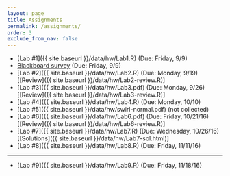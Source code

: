 ```yaml
---
layout: page
title: Assignments 
permalink: /assignments/
order: 3
exclude_from_nav: false
---
```


* [Lab #1]({{ site.baseurl }}/data/hw/Lab1.R) (Due: Friday, 9/9) 
* [Blackboard survey](https://ct-ecsu.blackboard.com/webapps/login/) (Due: Friday, 9/9)
* [Lab #2]({{ site.baseurl }}/data/hw/Lab2.R) (Due: Monday, 9/19) 
[[Review]({{ site.baseurl }}/data/hw/Lab2-review.R)] 
* [Lab #3]({{ site.baseurl }}/data/hw/Lab3.pdf) (Due: Monday, 9/26) 
[[Review]({{ site.baseurl }}/data/hw/Lab3-review.R)] 
* [Lab #4]({{ site.baseurl }}/data/hw/Lab4.R) (Due: Monday, 10/10) 
* [Lab #5]({{ site.baseurl }}/data/hw/swirl-normal.pdf) (not collected) 
* [Lab #6]({{ site.baseurl }}/data/hw/Lab6.pdf) (Due: Friday, 10/21/16)
[[Review]({{ site.baseurl }}/data/hw/Lab6-review.R)] 
* [Lab #7]({{ site.baseurl }}/data/hw/Lab7.R) (Due: Wednesday, 10/26/16) 
[[Solutions]({{ site.baseurl }}/data/hw/Lab7-sol.html)] 
* [Lab #8]({{ site.baseurl }}/data/hw/Lab8.R) (Due: Friday, 11/11/16) 

***
* [Lab #9]({{ site.baseurl }}/data/hw/Lab9.R) (Due: Friday, 11/18/16) 
